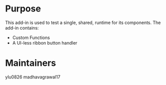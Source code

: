 # Purpose
This add-in is used to test a single, shared, runtime for its components. The add-in contains:
- Custom Functions
- A UI-less ribbon button handler

# Maintainers
ylu0826 madhavagrawal17